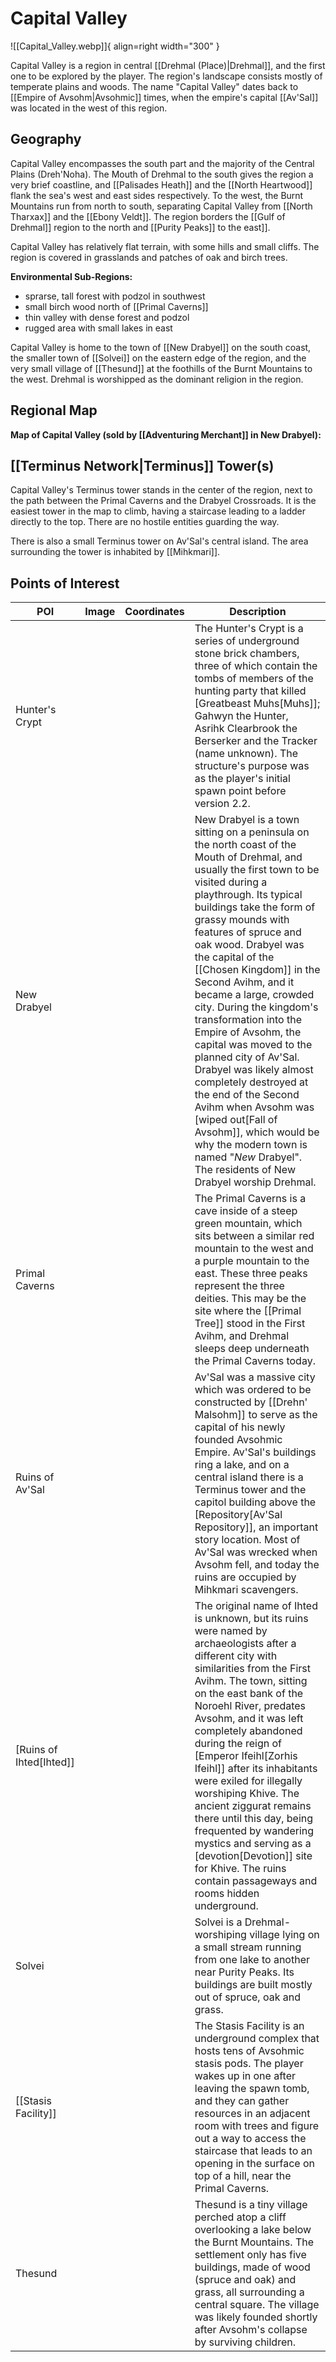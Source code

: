 # Capital Valley

![[Capital_Valley.webp]]{ align=right width="300" }

Capital Valley is a region in central [[Drehmal (Place)|Drehmal]], and the first one to be explored by the player. The region's landscape consists mostly of temperate plains and woods. The name "Capital Valley" dates back to [[Empire of Avsohm|Avsohmic]] times, when the empire's capital [[Av'Sal]] was located in the west of this region.

## Geography

Capital Valley encompasses the south part and the majority of the Central Plains (Dreh'Noha). The Mouth of Drehmal to the south gives the region a very brief coastline, and [[Palisades Heath]] and the [[North Heartwood]] flank the sea's west and east sides respectively. To the west, the Burnt Mountains run from north to south, separating Capital Valley from [[North Tharxax]] and the [[Ebony Veldt]]. The region borders the [[Gulf of Drehmal]] region to the north and [[Purity Peaks]] to the east]].

Capital Valley has relatively flat terrain, with some hills and small cliffs. The region is covered in grasslands and patches of oak and birch trees.

**Environmental Sub-Regions:**
- sprarse, tall forest with podzol in southwest
- small birch wood north of [[Primal Caverns]]
- thin valley with dense forest and podzol
- rugged area with small lakes in east

Capital Valley is home to the town of [[New Drabyel]] on the south coast, the smaller town of [[Solvei]] on the eastern edge of the region, and the very small village of [[Thesund]] at the foothills of the Burnt Mountains to the west. Drehmal is worshipped as the dominant religion in the region.

## Regional Map

**Map of Capital Valley (sold by [[Adventuring Merchant]] in New Drabyel):**

## [[Terminus Network|Terminus]] Tower(s)

Capital Valley's Terminus tower stands in the center of the region, next to the path between the Primal Caverns and the Drabyel Crossroads. It is the easiest tower in the map to climb, having a staircase leading to a ladder directly to the top. There are no hostile entities guarding the way.

There is also a small Terminus tower on Av'Sal's central island. The area surrounding the tower is inhabited by [[Mihkmari]].

## Points of Interest

| POI | Image | Coordinates | Description |
|-|-|-|-|
| Hunter's Crypt |  |  | The Hunter's Crypt is a series of underground stone brick chambers, three of which contain the tombs of members of the hunting party that killed [Greatbeast Muhs[Muhs]]; Gahwyn the Hunter, Asrihk Clearbrook the Berserker and the Tracker (name unknown). The structure's purpose was as the player's initial spawn point before version 2.2.|
| New Drabyel |  |  | New Drabyel is a town sitting on a peninsula on the north coast of the Mouth of Drehmal, and usually the first town to be visited during a playthrough. Its typical buildings take the form of grassy mounds with features of spruce and oak wood. Drabyel was the capital of the [[Chosen Kingdom]] in the Second Avihm, and it became a large, crowded city. During the kingdom's transformation into the Empire of Avsohm, the capital was moved to the planned city of Av'Sal. Drabyel was likely almost completely destroyed at the end of the Second Avihm when Avsohm was [wiped out[Fall of Avsohm]], which would be why the modern town is named "*New* Drabyel". The residents of New Drabyel worship Drehmal. |
| Primal Caverns |  |  | The Primal Caverns is a cave inside of a steep green mountain, which sits between a similar red mountain to the west and a purple mountain to the east. These three peaks represent the three deities. This may be the site where the [[Primal Tree]] stood in the First Avihm, and Drehmal sleeps deep underneath the Primal Caverns today. |
| Ruins of Av'Sal |  |  | Av'Sal was a massive city which was ordered to be constructed by [[Drehn' Malsohm]] to serve as the capital of his newly founded Avsohmic Empire. Av'Sal's buildings ring a lake, and on a central island there is a Terminus tower and the capitol building above the [Repository[Av'Sal Repository]], an important story location. Most of Av'Sal was wrecked when Avsohm fell, and today the ruins are occupied by Mihkmari scavengers. |
| [Ruins of Ihted[Ihted]] |  |  | The original name of Ihted is unknown, but its ruins were named by archaeologists after a different city with similarities from the First Avihm. The town, sitting on the east bank of the Noroehl River, predates Avsohm, and it was left completely abandoned during the reign of [Emperor Ifeihl[Zorhis Ifeihl]] after its inhabitants were exiled for illegally worshiping Khive. The ancient ziggurat remains there until this day, being frequented by wandering mystics and serving as a [devotion[Devotion]] site for Khive. The ruins contain passageways and rooms hidden underground. |
| Solvei |  |  | Solvei is a Drehmal-worshiping village lying on a small stream running from one lake to another near Purity Peaks. Its buildings are built mostly out of spruce, oak and grass. |
| [[Stasis Facility]] |  |  | The Stasis Facility is an underground complex that hosts tens of Avsohmic stasis pods. The player wakes up in one after leaving the spawn tomb, and they can gather resources in an adjacent room with trees and figure out a way to access the staircase that leads to an opening in the surface on top of a hill, near the Primal Caverns. |
| Thesund |  |  | Thesund is a tiny village perched atop a cliff overlooking a lake below the Burnt Mountains. The settlement only has five buildings, made of wood (spruce and oak) and grass, all surrounding a central square. The village was likely founded shortly after Avsohm's collapse by surviving children. |
